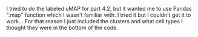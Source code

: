 I tried to do the labeled uMAP for part 4.2, but it wanted me to use Pandas ".map" function which I wasn't familiar with. I tried it but I couldn't get it to work... For that reason I just included the clusters and what cell types I thought they were in the bottom of the code.